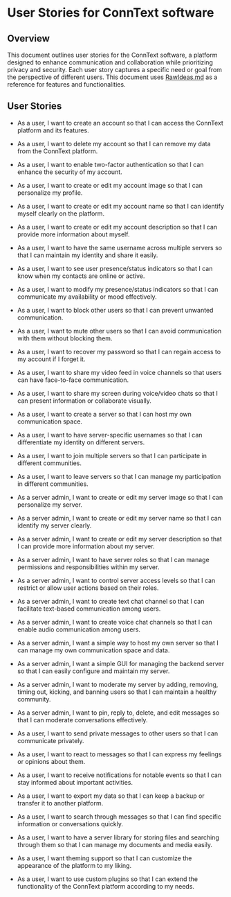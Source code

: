 # User Stories for ConnText software

## Overview
This document outlines user stories for the ConnText software, a platform designed to enhance communication and collaboration while prioritizing privacy and security. Each user story captures a specific need or goal from the perspective of different users. This document uses [RawIdeas.md](RawIdeas.md) as a reference for features and functionalities.

## User Stories
- As a user, I want to create an account so that I can access the ConnText platform and its features.
- As a user, I want to delete my account so that I can remove my data from the ConnText platform.
- As a user, I want to enable two-factor authentication so that I can enhance the security of my account.
- As a user, I want to create or edit my account image so that I can personalize my profile.
- As a user, I want to create or edit my account name so that I can identify myself clearly on the platform.
- As a user, I want to create or edit my account description so that I can provide more information about myself.
- As a user, I want to have the same username across multiple servers so that I can maintain my identity and share it easily.
- As a user, I want to see user presence/status indicators so that I can know when my contacts are online or active.
- As a user, I want to modify my presence/status indicators so that I can communicate my availability or mood effectively.
- As a user, I want to block other users so that I can prevent unwanted communication.
- As a user, I want to mute other users so that I can avoid communication with them without blocking them.
- As a user, I want to recover my password so that I can regain access to my account if I forget it.
- As a user, I want to share my video feed in voice channels so that users can have face-to-face communication.
- As a user, I want to share my screen during voice/video chats so that I can present information or collaborate visually.


- As a user, I want to create a server so that I can host my own communication space.
- As a user, I want to have server-specific usernames so that I can differentiate my identity on different servers.
- As a user, I want to join multiple servers so that I can participate in different communities.
- As a user, I want to leave servers so that I can manage my participation in different communities.
- As a server admin, I want to create or edit my server image so that I can personalize my server.
- As a server admin, I want to create or edit my server name so that I can identify my server clearly.
- As a server admin, I want to create or edit my server description so that I can provide more information about my server.
- As a server admin, I want to have server roles so that I can manage permissions and responsibilities within my server.
- As a server admin, I want to control server access levels so that I can restrict or allow user actions based on their roles.
- As a server admin, I want to create text chat channel so that I can facilitate text-based communication among users.
- As a server admin, I want to create voice chat channels so that I can enable audio communication among users.
- As a server admin, I want a simple way to host my own server so that I can manage my own communication space and data.
- As a server admin, I want a simple GUI for managing the backend server so that I can easily configure and maintain my server.
- As a server admin, I want to moderate my server by adding, removing, timing out, kicking, and banning users so that I can maintain a healthy community.
- As a server admin, I want to pin, reply to, delete, and edit messages so that I can moderate conversations effectively.


- As a user, I want to send private messages to other users so that I can communicate privately.
- As a user, I want to react to messages so that I can express my feelings or opinions about them.
- As a user, I want to receive notifications for notable events so that I can stay informed about important activities.
- As a user, I want to export my data so that I can keep a backup or transfer it to another platform.
- As a user, I want to search through messages so that I can find specific information or conversations quickly.
- As a user, I want to have a server library for storing files and searching through them so that I can manage my documents and media easily.
- As a user, I want theming support so that I can customize the appearance of the platform to my liking.
- As a user, I want to use custom plugins so that I can extend the functionality of the ConnText platform according to my needs.